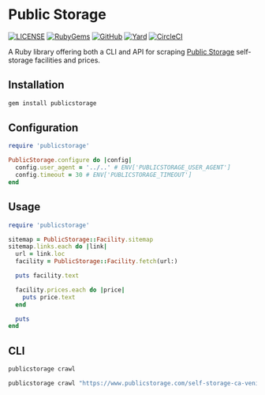 # Public Storage

[![LICENSE](https://img.shields.io/badge/license-MIT-blue.svg)](https://github.com/ksylvest/publicstorage/blob/main/LICENSE)
[![RubyGems](https://img.shields.io/gem/v/publicstorage)](https://rubygems.org/gems/publicstorage)
[![GitHub](https://img.shields.io/badge/github-repo-blue.svg)](https://github.com/ksylvest/publicstorage)
[![Yard](https://img.shields.io/badge/docs-site-blue.svg)](https://publicstorage.ksylvest.com)
[![CircleCI](https://img.shields.io/circleci/build/github/ksylvest/publicstorage)](https://circleci.com/gh/ksylvest/publicstorage)

A Ruby library offering both a CLI and API for scraping [Public Storage](https://www.publicstorage.com/) self-storage facilities and prices.

## Installation

```bash
gem install publicstorage
```

## Configuration

```ruby
require 'publicstorage'

PublicStorage.configure do |config|
  config.user_agent = '../..' # ENV['PUBLICSTORAGE_USER_AGENT']
  config.timeout = 30 # ENV['PUBLICSTORAGE_TIMEOUT']
end
```

## Usage

```ruby
require 'publicstorage'

sitemap = PublicStorage::Facility.sitemap
sitemap.links.each do |link|
  url = link.loc
  facility = PublicStorage::Facility.fetch(url:)

  puts facility.text

  facility.prices.each do |price|
    puts price.text
  end

  puts
end
```

## CLI

```bash
publicstorage crawl
```

```bash
publicstorage crawl "https://www.publicstorage.com/self-storage-ca-venice/120.html"
```
